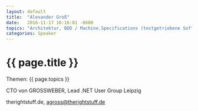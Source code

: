 ```yaml
---
layout: default
title:  "Alexander Groß"
date:   2016-11-17 16:16:01 -0600
topics: "Architektur, BDD / Machine.Specifications (testgetriebene Softwareentwicklung), nanoc, Ruby"
categories: Speaker
---
```


# {{ page.title }}

Themen: {{ page.topics }}

CTO von GROSSWEBER, Lead .NET User Group Leipzig

therightstuff.de, agross@therightstuff.de